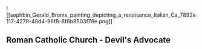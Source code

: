 ![[sephbin_Gerald_Broms_painting_depicting_a_renaisance_Italian_Ca_7892e117-4279-48d4-96f8-8f8b8503f78e.png]]
## Roman Catholic Church - Devil's Advocate